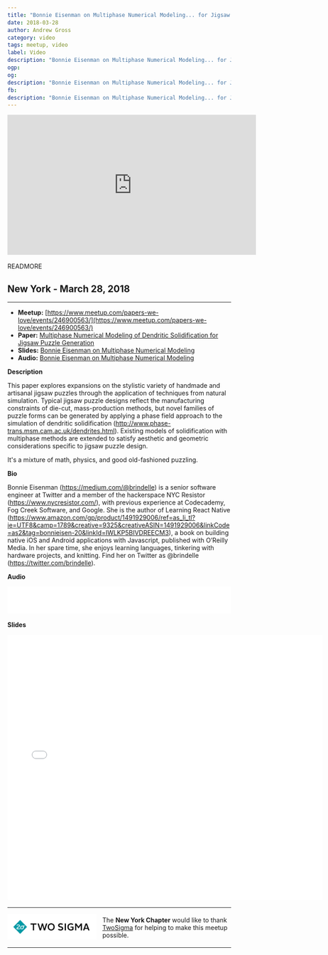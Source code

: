 ```yaml
---
title: "Bonnie Eisenman on Multiphase Numerical Modeling... for Jigsaw Puzzle Generation"
date: 2018-03-28
author: Andrew Gross
category: video
tags: meetup, video
label: Video
description: "Bonnie Eisenman on Multiphase Numerical Modeling... for Jigsaw Puzzle Generation"
ogp:
og:
description: "Bonnie Eisenman on Multiphase Numerical Modeling... for Jigsaw Puzzle Generation"
fb:
description: "Bonnie Eisenman on Multiphase Numerical Modeling... for Jigsaw Puzzle Generation"
---
```


<iframe class="video" width="560" height="315" src="https://www.youtube.com/embed/y6N_edk1s00" frameborder="0" allowfullscreen></iframe>

READMORE

## New York - March 28, 2018

****

* **Meetup:** [https://www.meetup.com/papers-we-love/events/246900563/](https://www.meetup.com/papers-we-love/events/246900563/)
* **Paper:** [Multiphase Numerical Modeling of Dendritic Solidification for Jigsaw Puzzle
Generation](https://n-e-r-v-o-u-s.com/education/papers/nervousSystem_2012-jigsaw-puzzle-paper.pdf)
* **Slides:** [Bonnie Eisenman on Multiphase Numerical Modeling](https://bit.ly/2wgQnGG)
* **Audio:** [Bonnie Eisenman on Multiphase Numerical Modeling](<AUDIO HERE>)

**Description**

This paper explores expansions on the stylistic variety of handmade and artisanal jigsaw puzzles through the application of techniques from natural simulation. Typical jigsaw puzzle designs reflect the manufacturing constraints of die-cut, mass-production methods, but novel families of puzzle forms can be generated by applying a phase field approach to the simulation of dendritic solidification (http://www.phase-trans.msm.cam.ac.uk/dendrites.html). Existing models of solidification with multiphase methods are extended to satisfy aesthetic and geometric considerations specific to jigsaw puzzle design.

It's a mixture of math, physics, and good old-fashioned puzzling.


**Bio**

Bonnie Eisenman (https://medium.com/@brindelle) is a senior software engineer at Twitter and a member of the hackerspace NYC Resistor (https://www.nycresistor.com/), with previous experience at Codecademy, Fog Creek Software, and Google. She is the author of Learning React Native (https://www.amazon.com/gp/product/1491929006/ref=as_li_tl?ie=UTF8&camp=1789&creative=9325&creativeASIN=1491929006&linkCode=as2&tag=bonnieisen-20&linkId=IWLKP5BIVDREECM3), a book on building native iOS and Android applications with Javascript, published with O’Reilly Media. In her spare time, she enjoys learning languages, tinkering with hardware projects, and knitting. Find her on Twitter as @brindelle (https://twitter.com/brindelle).

**Audio**

<iframe width="100%" height="60" src="<AUDIO SRC HEREEEEE>" frameborder="0" ></iframe>

**Slides**

<iframe class="video" allowfullscreen="true" allowtransparency="true" frameborder="0" height="596" mozallowfullscreen="true" src="//speakerdeck.com/player/b230b25050bc494c91c1ab76effcde82" style="border:0; padding:0; margin:0; background:transparent;" webkitallowfullscreen="true" width="710"></iframe>

---

<p style="display: flex; flex-direction: row; justify-content: center; align-items: center;">
  <a href="https://www.twosigma.com/"><img src="/images/TwoSigma_RGB.jpg" alt="TwoSigma" title="TwoSigma - Platinum Sponsor of Papers We Love NYC" style="width: 200px; margin: 0 1em 0 0;"></a> <span style="flex: 1;">The <strong>New York Chapter</strong> would like to thank <a href="https://www.twosigma.com">TwoSigma</a> for helping to make this meetup possible.</span>
</p>

---
